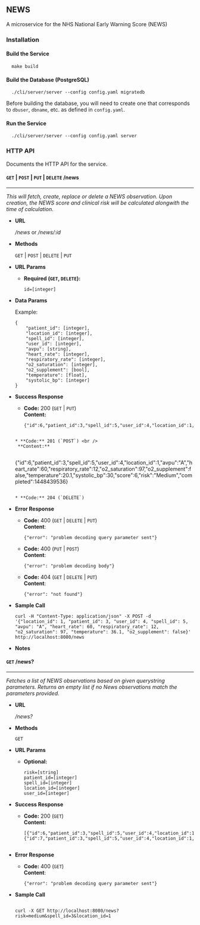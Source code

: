 ## NEWS
A microservice for the NHS National Early Warning Score (NEWS)

### Installation

#### Build the Service
      
      make build

#### Build the Database (PostgreSQL)
   
      ./cli/server/server --config config.yaml migratedb

Before building the database, you will need to create one that corresponds to `dbuser`, `dbname`, etc. as defined in `config.yaml`.
    
#### Run the Service

      ./cli/server/server --config config.yaml server

### HTTP API
Documents the HTTP API for the service.

#### `GET` | `POST` | `PUT` | `DELETE` /news
---
_This will fetch, create, replace or delete a NEWS observation. Upon creation, the NEWS score and clinical risk will be calculated alongwith the time of calculation._

* **URL**

  _/news_ or _/news/:id_
  
* **Methods**

  `GET` | `POST` | `DELETE` | `PUT`

* **URL Params**
  
  * **Required (`GET`, `DELETE`):**
  
    `id=[integer]`

* **Data Params**

  Example:
  
  ```
  {
      "patient_id": [integer],
      "location_id": [integer],
      "spell_id": [integer],
      "user_id": [integer],
      "avpu": [string],
      "heart_rate": [integer],
      "respiratory_rate": [integer],
      "o2_saturation": [integer],
      "o2_supplement": [bool],
      "temperature": [float],
      "systolic_bp": [integer]
  }
  ```

* **Success Response**
  
  * **Code:** 200 (`GET` | `PUT`) <br />
    **Content:**
    
    ```
    {"id":6,"patient_id":3,"spell_id":5,"user_id":4,"location_id":1,"avpu":"A","heart_rate":60,"respiratory_rate":12,"o2_saturation":97,"o2_supplement":false,"temperature":20.1,"systolic_bp":30,"score":6,"risk":"Medium","completed":1448439536}
   ```
 
  * **Code:** 201 (`POST`) <br />
    **Content:**
    
    ```
    {"id":6,"patient_id":3,"spell_id":5,"user_id":4,"location_id":1,"avpu":"A","heart_rate":60,"respiratory_rate":12,"o2_saturation":97,"o2_supplement":false,"temperature":20.1,"systolic_bp":30,"score":6,"risk":"Medium","completed":1448439536}
    ```
 
  * **Code:** 204 (`DELETE`)  

* **Error Response**
  
  * **Code:** 400 (`GET` | `DELETE` | `PUT`) <br />
    **Content**:
    
    ```
    {"error": "problem decoding query parameter sent"}
    ```
  
  * **Code:** 400 (`PUT` | `POST`) <br />
    **Content**:
    
    ```
    {"error": "problem decoding body"} 
    ```

  * **Code:** 404 (`GET` | `DELETE` | `PUT`) <br />
    **Content**:
    
    ```
    {"error": "not found"}
    ```

* **Sample Call**

  ```
  curl -H "Content-Type: application/json" -X POST -d '{"location_id": 1, "patient_id": 3, "user_id": 4, "spell_id": 5, "avpu": "A", "heart_rate": 60, "respiratory_rate": 12, "o2_saturation": 97, "temperature": 36.1, "o2_supplement": false}' http://localhost:8080/news
  ```

* **Notes**

#### ``GET`` /news?
---
_Fetches a list of NEWS observations based on given querystring parameters. Returns an empty list if no News observations match the parameters provided._

* **URL**

  _/news?_
  
* **Methods**

  `GET` 

* **URL Params**
  
  * **Optional:**
  
    `risk=[string]` <br />
    `patient_id=[integer]` <br />
    `spell_id=[integer]` <br />
    `location_id=[integer]` <br />
    `user_id=[integer]`

* **Success Response**

  * **Code:** 200 (`GET`) <br />
    **Content:**
    
    ```
    [{"id":6,"patient_id":3,"spell_id":5,"user_id":4,"location_id":1,"avpu":"A","heart_rate":60,"respiratory_rate":12,"o2_saturation":97,"o2_supplement":false,"temperature":20.1,"systolic_bp":30,"score":6,"risk":"Medium","completed":1448439536},{"id":7,"patient_id":3,"spell_id":5,"user_id":4,"location_id":1,"avpu":"A","heart_rate":60,"respiratory_rate":12,"o2_saturation":97,"o2_supplement":false,"temperature":20.1,"systolic_bp":30,"score":6,"risk":"Medium","completed":1448439539}]
   ```

* **Error Response**
  
  * **Code:** 400 (`GET`) <br />
    **Content**:
    
    ```
    {"error": "problem decoding query parameter sent"}
    ```

* **Sample Call**

  ```

  curl -X GET http://localhost:8080/news?risk=medium&spell_id=3&location_id=1
  ```
